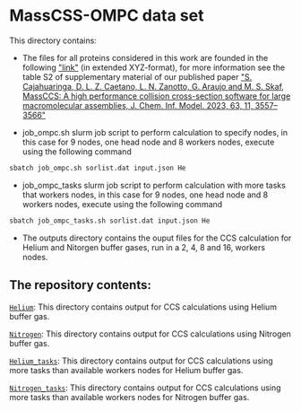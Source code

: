 # MassCSS-OMPC data set

This directory contains:

* The files for all proteins considered in this work are founded in the following ["link"](https://drive.google.com/file/d/1NYWqjpee3eDW_63tvzY9bVBhLHLGi3jX/view?usp=share_link) (in extended XYZ-format), for more information see the table S2 of supplementary material of our published paper ["S. Cajahuaringa, D. L. Z. Caetano, L. N. Zanotto, G. Araujo and M. S. Skaf, MassCCS: A high performance collision cross-section software for large macromolecular assemblies, J. Chem. Inf. Model. 2023, 63, 11, 3557–3566"](https://doi.org/10.1021/acs.jcim.3c00405)

* job_ompc.sh slurm job script to perform calculation to specify nodes, in this case for 9 nodes, one head node and 8 workers nodes, execute using the following command
```bash
sbatch job_ompc.sh sorlist.dat input.json He
```

* job_ompc_tasks slurm job script to perform calculation with more tasks that workers nodes, in this case for 9 nodes, one head node and 8 workers nodes, execute using the following command
```bash
sbatch job_ompc_tasks.sh sorlist.dat input.json He
```

* The outputs directory contains the ouput files for the CCS calculation for Helium and Nitorgen buffer gases, run in a 2, 4, 8 and 16, workers nodes.

## The repository contents:

[`Helium`](Helium): This directory contains output for CCS calculations using Helium buffer gas.

[`Nitrogen`](Nitorgen): This directory contains output for CCS calculations using Nitrogen buffer gas.

[`Helium_tasks`](Helium): This directory contains output for CCS calculations using more tasks than available workers nodes for Helium buffer gas.

[`Nitrogen_tasks`](Nitorgen): This directory contains output for CCS calculations using more tasks than available workers nodes for Nitrogen buffer gas.





